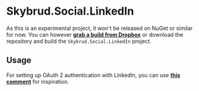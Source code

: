 Skybrud.Social.LinkedIn
=======================

As this is an experimental project, it won't be released on NuGet or similar for now. You can however [**grab a build from Dropbox**](https://www.dropbox.com/sh/ubak1qionvji8mf/AAByMPRNqzItd8jIbVC-1a6Da/Skybrud.Social.LinkedIn%20-%20Build%200.0.31.2%20%282015-09-12%29?dl=0) or download the repository and build the `Skybrud.Social.LinkedIn` project.

## Usage

For setting up OAuth 2 authentication with LinkedIn, you can use [**this comment**](https://github.com/abjerner/Skybrud.Social/issues/29#issuecomment-130429396) for inspiration.
